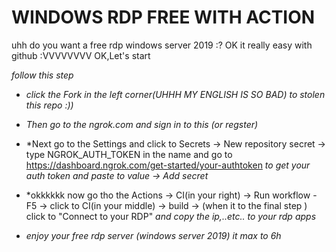 # WINDOWS RDP FREE WITH ACTION
uhh do you want a free rdp windows server 2019 :?
OK it really easy with github :VVVVVVVV
OK,Let's start


*follow this step*

- *click the Fork in the left corner(UHHH MY ENGLISH IS SO BAD) to stolen this repo :))*
- *Then go to the ngrok.com and sign in to this (or regster)*

- *Next go to the Settings and click to Secrets -> New repository secret -> type NGROK_AUTH_TOKEN in the name and go to https://dashboard.ngrok.com/get-started/your-authtoken
  *to get your auth token and paste to value -> Add secret*

- *okkkkkk now go tho the Actions -> CI(in your right) -> Run workflow - F5 -> click to CI(in your middle) -> build -> (when it to the final step ) click to "Connect to your RDP"
  *and copy the ip,..etc.. to your rdp apps*

- *enjoy your free rdp server (windows server 2019) it max to 6h*
